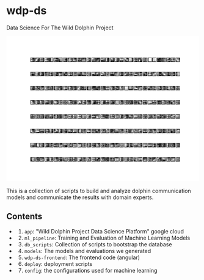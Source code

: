 # wdp-ds
Data Science For The Wild Dolphin Project

![filters](https://raw.githubusercontent.com/dkohlsdorf/wdp-ds/develop/models/v2_lstm_v4/filters1.png)

This is a collection of scripts to build and analyze dolphin communication models
and communicate the results with domain experts. 

## Contents

+ 1) `app`: "Wild Dolphin Project Data Science Platform" google cloud 
+ 2) `ml_pipeline`: Training and Evaluation of Machine Learning Models
+ 3) `db_scripts`: Collection of scripts to bootstrap the database
+ 4) `models`: The models and evaluations we generated
+ 5) `wdp-ds-frontend`: The frontend code (angular)
+ 6) `deploy`: deployment scripts
+ 7) `config`: the configurations used for machine learning
